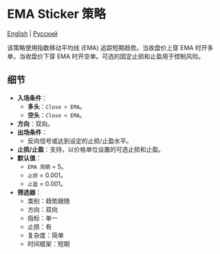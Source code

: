 # EMA Sticker 策略
[English](README.md) | [Русский](README_ru.md)

该策略使用指数移动平均线 (EMA) 追踪短期趋势。当收盘价上穿 EMA 时开多单，当收盘价下穿 EMA 时开空单。可选的固定止损和止盈用于控制风险。

## 细节

- **入场条件**：
  - **多头**：`Close > EMA`。
  - **空头**：`Close < EMA`。
- **方向**：双向。
- **出场条件**：
  - 反向信号或达到设定的止损/止盈水平。
- **止损/止盈**：支持，以价格单位设置的可选止损和止盈。
- **默认值**：
  - `EMA 周期` = 5。
  - `止损` = 0.001。
  - `止盈` = 0.001。
- **筛选器**：
  - 类别：趋势跟随
  - 方向：双向
  - 指标：单一
  - 止损：有
  - 复杂度：简单
  - 时间框架：短期
